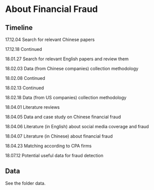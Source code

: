 # About Financial Fraud
 
## Timeline

17.12.04  Search for relevant Chinese papers

17.12.18  Continued

18.01.27  Search for relevant English papers and review them

18.02.03  Data (from Chinese companies) collection methodology

18.02.08  Continued

18.02.13  Continued

18.02.18  Data (from US companies) collection methodology

18.04.01  Literature reviews

18.04.05  Data and case study on Chinese financial fraud

18.04.06  Literature (in English) about social media coverage and fraud

18.04.07  Literature (in Chinese) about financial fraud

18.04.23  Matching according to CPA firms

18.07.12  Potential useful data for fraud detection

## Data

See the folder data.
